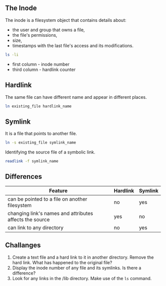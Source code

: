 ## The Inode

The inode is a filesystem object that contains details about:
* the user and group that owns a file, 
* the file's permissions, 
* size, 
* timestamps with the last file's access and its modifications.


```bash
ls -li
```

* first column - inode number
* third column - hardlink counter

## Hardlink
The same file can have different name and appear in different places.

```bash
ln existing_file hardlink_name
```

## Symlink

It is a file that points to another file.

```bash
ln -s existing_file symlink_name
```

Identifying the source file of a symbolic link.

```bash
readlink -f symlink_name
```

## Differences

| Feature | Hardlink | Symlink |
| --- | --- | --- |
| can be pointed to a file on another filesystem  | no | yes | 
| changing link's names and attributes affects the source | yes | no |
| can link to any directory | no | yes |


## Challanges

1. Create a text file and a hard link to it in another directory. Remove the hard link. What has happened to the original file?
1. Display the inode number of any file and its symlinks. Is there a difference?
1. Look for any links in the /lib directory. Make use of the <code>ls</code> command. 
